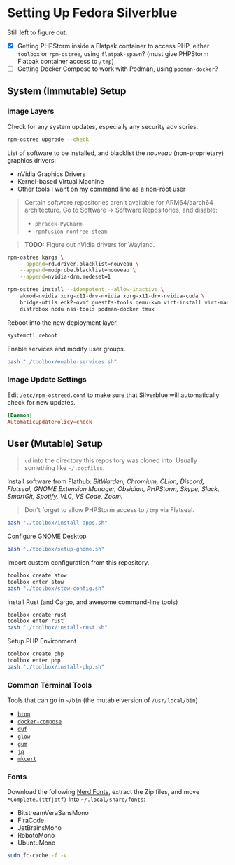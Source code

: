 # Setting Up Fedora Silverblue

Still left to figure out:
- [x] Getting PHPStorm inside a Flatpak container to access PHP, either `toolbox` or `rpm-ostree`, using `flatpak-spawn`?
  (must give PHPStorm Flatpak container access to `/tmp`)
- [ ] Getting Docker Compose to work with Podman, using `podman-docker`?

## System (Immutable) Setup

### Image Layers
Check for any system updates, especially any security advisories.
```bash
rpm-ostree upgrade --check
```

List of software to be installed, and blacklist the _nouveau_ (non-proprietary) graphics drivers:
- nVidia Graphics Drivers
- Kernel-based Virtual Machine
- Other tools I want on my command line as a non-root user

> Certain software repositories aren't available for ARM64/aarch64 architecture. Go to Software
> &rarr; Software Repositories, and disable:
> - `phracek-PyCharm`
> - `rpmfusion-nonfree-steam`

> **TODO:** Figure out nVidia drivers for Wayland.
```bash
rpm-ostree kargs \
    --append=rd.driver.blacklist=nouveau \
    --append=modprobe.blacklist=nouveau \
    --append=nvidia-drm.modeset=1

rpm-ostree install --idempotent --allow-inactive \
    akmod-nvidia xorg-x11-drv-nvidia xorg-x11-drv-nvidia-cuda \
    bridge-utils edk2-ovmf guestfs-tools qemu-kvm virt-install virt-manager virt-top \
    distrobox ncdu nss-tools podman-docker tmux
```

Reboot into the new deployment layer.
```bash
systemctl reboot
```

Enable services and modify user groups.
```bash
bash "./toolbox/enable-services.sh"
```

### Image Update Settings
Edit `/etc/rpm-ostreed.conf` to make sure that Silverblue will automatically check for new updates.
```conf
[Daemon]
AutomaticUpdatePolicy=check
```

## User (Mutable) Setup

> `cd` into the directory this repository was cloned into. Usually something like `~/.dotfiles`.

Install software from Flathub: _BitWarden, Chromium, CLion, Discord, Flatseal,
GNOME Extension Manager, Obsidian, PHPStorm, Skype, Slack, SmartGit, Spotify,
VLC, VS Code, Zoom._

> Don't forget to allow PHPStorm access to `/tmp` via Flatseal.

```bash
bash "./toolbox/install-apps.sh"
```

Configure GNOME Desktop
```bash
bash "./toolbox/setup-gnome.sh"
```

Import custom configuration from this repository.
```bash
toolbox create stow
toolbox enter stow
bash "./toolbox/stow-config.sh"
```

Install Rust (and Cargo, and awesome command-line tools)
```bash
toolbox create rust
toolbox enter rust
bash "./toolbox/install-rust.sh"
```

Setup PHP Environment
```bash
toolbox create php
toolbox enter php
bash "./toolbox/install-php.sh"
```

### Common Terminal Tools
Tools that can go in `~/bin` (the mutable version of `/usr/local/bin`)
- [`btop`](https://github.com/aristocratos/btop)
- [`docker-compose`](https://github.com/docker/compose)
- [`duf`](https://github.com/muesli/duf)
- [`glow`](https://github.com/charmbracelet/glow)
- [`gum`](https://github.com/charmbracelet/gum)
- [`jq`](https://github.com/stedolan/jq)
- [`mkcert`](https://github.com/FiloSottile/mkcert)

### Fonts
Download the following [Nerd Fonts](https://www.nerdfonts.com/font-downloads), extract the Zip files, and move `*Complete.(ttf|otf)` into `~/.local/share/fonts`:
- BitstreamVeraSansMono
- FiraCode
- JetBrainsMono
- RobotoMono
- UbuntuMono

```bash
sudo fc-cache -f -v
```
